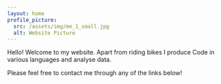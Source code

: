 ```yaml
---
layout: home
profile_picture:
  src: /assets/img/me_1_small.jpg
  alt: Website Picture
---
```


<p>
  Hello! Welcome to my website. Apart from riding bikes I produce Code in various languages and analyse data. 
 </p>
 <p>
  Please feel free to contact me through any of the links below!
</p>

